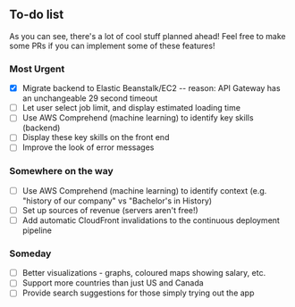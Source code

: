 ## To-do list
As you can see, there's a lot of cool stuff planned ahead! Feel free to make some PRs if you can implement some of these features!

### Most Urgent
- [x] Migrate backend to Elastic Beanstalk/EC2 -- reason: API Gateway has an unchangeable 29 second timeout
- [ ] Let user select job limit, and display estimated loading time
- [ ] Use AWS Comprehend (machine learning) to identify key skills (backend)
- [ ] Display these key skills on the front end
- [ ] Improve the look of error messages 

### Somewhere on the way
- [ ] Use AWS Comprehend (machine learning) to identify context (e.g. "history of our company" vs "Bachelor's in History)
- [ ] Set up sources of revenue (servers aren't free!)
- [ ] Add automatic CloudFront invalidations to the continuous deployment pipeline 

### Someday
- [ ] Better visualizations - graphs, coloured maps showing salary, etc. 
- [ ] Support more countries than just US and Canada
- [ ] Provide search suggestions for those simply trying out the app
